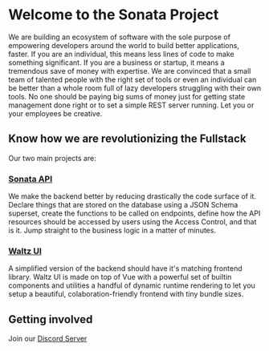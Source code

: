 # Welcome to the Sonata Project

We are building an ecosystem of software with the sole purpose of empowering developers around the world to build better applications, faster. If you are an individual, this means less lines of code to make something significant. If you are a business or startup, it means a tremendous save of money with expertise. We are convinced that a small team of talented people with the right set of tools or even an individual can be better than a whole room full of lazy developers struggling with their own tools. No one should be paying big sums of money just for getting state management done right or to set a simple REST server running. Let you or your employees be creative.

## Know how we are revolutionizing the Fullstack

Our two main projects are:

### [Sonata API](https://github.com/sonata-api/sonata-api)

We make the backend better by reducing drastically the code surface of it. Declare things that are stored on the database using a JSON Schema superset, create the functions to be called on endpoints, define how the API resources should be accessed by users using the Access Control, and that is it. Jump straight to the business logic in a matter of minutes.

### [Waltz UI](https://github.com/sonata-api/waltz-ui)

A simplified version of the backend should have it's matching frontend library. Waltz UI is made on top of Vue with a powerful set of builtin components and utilities a handful of dynamic runtime rendering to let you setup a beautiful, colaboration-friendly frontend with tiny bundle sizes.


## Getting involved

Join our [Discord Server]()

